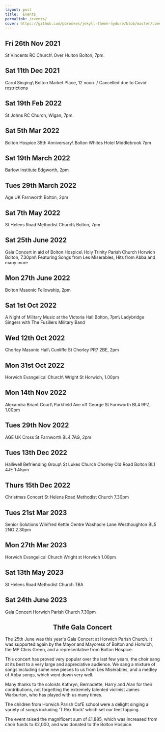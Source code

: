 ```yaml
---
layout: post
title:  Events
permalink: /events/
cover: https://github.com/pbrookes/jekyll-theme-hydure/blob/master/cover.jpg?raw=tru
---
```

                     
## Fri 26th Nov 2021    
St Vincents RC Church\\
Over Hulton Bolton, 7pm.
                 
## Sat 11th Dec 2021
Carol Singing\\
Bolton Market Place, 12 noon. /   Cancelled due to Covid restrictions

## Sat 19th Feb 2022
St Johns RC Church, Wigan, 7pm.
   
## Sat 5th Mar 2022
Bolton Hospice 35th Anniversary\\
Bolton Whites Hotel Middlebrook 7pm

## Sat 19th March  2022
Barlow Institute Edgworth, 2pm
   
## Tues 29th March  2022
Age UK Farnworth Bolton, 2pm
   
## Sat 7th May 2022
St Helens Road Methodist Church\\
Bolton, 7pm
   
## Sat 25th June 2022
Gala Concert in aid of Bolton Hospice\\
Holy Trinity Parish Church Horwich Bolton, 7.30pm\\
Featuring Songs from Les Miserables, Hits from Abba and many more
   
## Mon 27th June 2022
Bolton Masonic Fellowship, 2pm

## Sat 1st Oct 2022
A Night of Military Music at the Victoria Hall Bolton, 7pm\\
Ladybridge Singers with The Fusiliers Military Band
   
## Wed 12th Oct 2022
Chorley Masonic Hall\\
Cunliffe St Chorley PR7 2BE, 2pm
   
## Mon 31st Oct 2022
Horwich Evangelical Church\\
Wright St Horwich, 1.00pm
    
## Mon 14th Nov 2022
Alexandra Briant Court\\
Parkfield Ave off George St Farnworth BL4 9PZ, 1.00pm
   
## Tues 29th Nov 2022
AGE UK Cross St Farnworth BL4 7AG, 2pm
 
## Tues 13th Dec 2022
Halliwell Befriending Group\\
St Lukes Church Chorley Old Road Bolton BL1 4JE 1.45pm

## Thurs 15th Dec 2022
Christmas Concert St Helens Road Methodist Church 7.30pm

## Tues 21st Mar 2023
Senior Solutions Winifred Kettle Centre
Washacre Lane Westhoughton BL5 2NG 2.30pm

## Mon 27th Mar 2023
Horwich Evangelical Church Wright st Horwich 1.00pm

## Sat 13th May 2023
St Helens Road Methodist Church TBA

## Sat 24th June 2023
Gala Concert Horwich Parish Church 7.30pm

<h2 style="text-align: center;">Th#e Gala Concert</h2>
The 25th June was this year's Gala Concert at Horwich Parish Church. It was supported again by the Mayor and Mayoress of Bolton and Horwich, the MP Chris Green, and a representative from Bolton Hospice.
  
This concert has proved very popular over the last few years, the choir sang at its best to a very large and appreciative audience. We sang a mixture of songs including some new pieces to us from Les Misérables, and a medley of Abba songs, which went down very well.

Many thanks to the soloists Kathryn, Bernadette, Harry and Alan for their contributions, not forgetting the extremely talented violinist James Warburton, who has played with us many times.

The children from Horwich Parish CofE school were a delight singing a variety of songs including 'T Rex Rock' which set our feet tapping.

The event raised the magnificent sum of £1,885, which was increased from choir funds to £2,000, and was donated to the Bolton Hospice.
